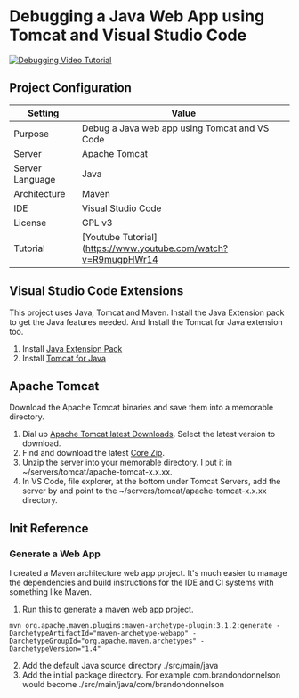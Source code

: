 # Debugging a Java Web App using Tomcat and Visual Studio Code

[![Debugging Video Tutorial](https://img.youtube.com/vi/R9mugpHWr14/0.jpg)](https://www.youtube.com/watch?v=R9mugpHWr14)


## Project Configuration 
| Setting | Value |
| --- | --- |
| Purpose | Debug a Java web app using Tomcat and VS Code |
| Server | Apache Tomcat |
| Server Language | Java |
| Architecture | Maven |
| IDE | Visual Studio Code |
| License | GPL v3 |
| Tutorial | [Youtube Tutorial](https://www.youtube.com/watch?v=R9mugpHWr14 |


## Visual Studio Code Extensions
This project uses Java, Tomcat and Maven. Install the Java Extension pack to get the Java features needed. And Install the Tomcat for Java extension too.

1. Install [Java Extension Pack](https://marketplace.visualstudio.com/items?itemName=adashen.vscode-tomcat)
2. Install [Tomcat for Java](https://marketplace.visualstudio.com/items?itemName=vscjava.vscode-java-pack)

## Apache Tomcat 
Download the Apache Tomcat binaries and save them into a memorable directory. 

1. Dial up [Apache Tomcat latest Downloads](https://tomcat.apache.org/). Select the latest version to download. 
2. Find and download the latest [Core Zip](https://us.mirrors.quenda.co/apache/tomcat/tomcat-9/v9.0.36/bin/apache-tomcat-9.0.36.zip).
3. Unzip the server into your memorable directory. I put it in ~/servers/tomcat/apache-tomcat-x.x.xx.
4. In VS Code, file explorer, at the bottom under Tomcat Servers, add the server by and point to the ~/servers/tomcat/apache-tomcat-x.x.xx directory. 


## Init Reference

### Generate a Web App
I created a Maven architecture web app project. It's much easier to manage the dependencies and build instructions for the IDE and CI systems with something like Maven. 

1. Run this to generate a maven web app project. 
```
mvn org.apache.maven.plugins:maven-archetype-plugin:3.1.2:generate -DarchetypeArtifactId="maven-archetype-webapp" -DarchetypeGroupId="org.apache.maven.archetypes" -DarchetypeVersion="1.4"
```

2. Add the default Java source directory ./src/main/java
3. Add the initial package directory. For example com.brandondonnelson would become ./src/main/java/com/brandondonnelson



